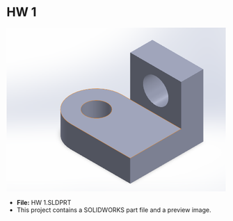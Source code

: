# HW 1

![Preview](hw%201.png)

- **File:** HW 1.SLDPRT
- This project contains a SOLIDWORKS part file and a preview image.

